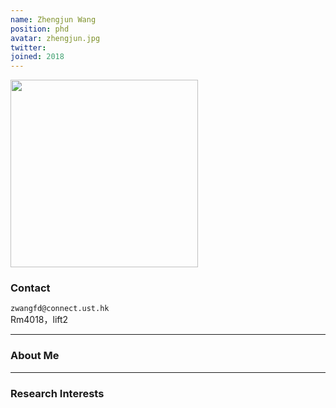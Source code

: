 ```yaml
---
name: Zhengjun Wang
position: phd
avatar: zhengjun.jpg
twitter:
joined: 2018
---
```


<img width="300" src="{{site.baseurl}}/images/people/{{page.avatar}}" data-action="zoom">

### Contact

<i class="fa fa-envelope-o"></i>  `zwangfd@connect.ust.hk`<br>
<i class="fa fa-building"></i> Rm4018，lift2 <br>

<hr>

### About Me 

<hr>

### Research Interests

